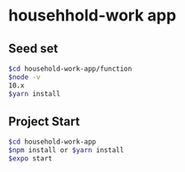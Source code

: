 # househhold-work app

## Seed set

```bash
$cd household-work-app/function
$node -v
10.x
$yarn install
```

## Project Start

```bash
$cd household-work-app
$npm install or $yarn install
$expo start
```
